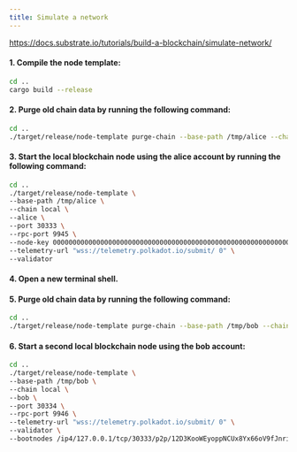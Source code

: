 ```yaml
---
title: Simulate a network
---
```


https://docs.substrate.io/tutorials/build-a-blockchain/simulate-network/

#### 1. Compile the node template:

```bash
cd ..
cargo build --release
```

#### 2. Purge old chain data by running the following command:

```bash
cd ..
./target/release/node-template purge-chain --base-path /tmp/alice --chain local -y
```

#### 3. Start the local blockchain node using the alice account by running the following command:

```bash
cd ..
./target/release/node-template \
--base-path /tmp/alice \
--chain local \
--alice \
--port 30333 \
--rpc-port 9945 \
--node-key 0000000000000000000000000000000000000000000000000000000000000001 \
--telemetry-url "wss://telemetry.polkadot.io/submit/ 0" \
--validator
```

#### 4. Open a new terminal shell.
#### 5. Purge old chain data by running the following command:
```bash
cd ..
./target/release/node-template purge-chain --base-path /tmp/bob --chain local -y
```
#### 6. Start a second local blockchain node using the bob account:
```bash
cd ..
./target/release/node-template \
--base-path /tmp/bob \
--chain local \
--bob \
--port 30334 \
--rpc-port 9946 \
--telemetry-url "wss://telemetry.polkadot.io/submit/ 0" \
--validator \
--bootnodes /ip4/127.0.0.1/tcp/30333/p2p/12D3KooWEyoppNCUx8Yx66oV9fJnriXwCcXwDDUA2kj6vnc6iDEp
```